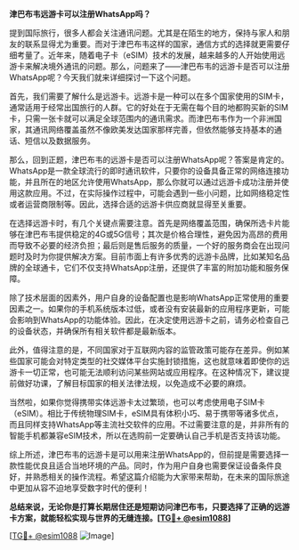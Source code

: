 **津巴布韦远游卡可以注册WhatsApp吗？**

提到国际旅行，很多人都会关注通讯问题。尤其是在陌生的地方，保持与家人和朋友的联系显得尤为重要。而对于津巴布韦这样的国家，通信方式的选择就更需要仔细考量了。近年来，随着电子卡（eSIM）技术的发展，越来越多的人开始使用远游卡来解决境外通讯的问题。那么，问题来了——津巴布韦的远游卡是否可以注册WhatsApp呢？今天我们就来详细探讨一下这个问题。

首先，我们需要了解什么是远游卡。远游卡是一种可以在多个国家使用的SIM卡，通常适用于经常出国旅行的人群。它的好处在于无需在每个目的地都购买新的SIM卡，只需一张卡就可以满足全球范围内的通讯需求。而津巴布韦作为一个非洲国家，其通讯网络覆盖虽然不像欧美发达国家那样完善，但依然能够支持基本的通话、短信以及数据服务。

那么，回到正题，津巴布韦的远游卡是否可以注册WhatsApp呢？答案是肯定的。WhatsApp是一款全球流行的即时通讯软件，只要你的设备具备正常的网络连接功能，并且所在的地区允许使用WhatsApp，那么你就可以通过远游卡成功注册并使用这款应用。不过，在实际操作过程中，可能会遇到一些小问题，比如网络稳定性或者运营商限制等。因此，选择合适的远游卡供应商就显得至关重要。

在选择远游卡时，有几个关键点需要注意。首先是网络覆盖范围，确保所选卡片能够在津巴布韦提供稳定的4G或5G信号；其次是价格合理性，避免因为高昂的费用而导致不必要的经济负担；最后则是售后服务的质量，一个好的服务商会在出现问题时及时为你提供解决方案。目前市面上有许多优秀的远游卡品牌，比如某知名品牌的全球通卡，它们不仅支持WhatsApp注册，还提供了丰富的附加功能和服务保障。

除了技术层面的因素外，用户自身的设备配置也是影响WhatsApp正常使用的重要因素之一。如果你的手机系统版本过低，或者没有安装最新的应用程序更新，可能会影响到WhatsApp的功能体验。因此，在决定使用远游卡之前，请务必检查自己的设备状态，并确保所有相关软件都是最新版本。

此外，值得注意的是，不同国家对于互联网内容的监管政策可能存在差异。例如某些国家可能会对特定类型的社交媒体平台实施封锁措施，这也就意味着即使你的远游卡一切正常，也可能无法顺利访问某些网站或应用程序。在这种情况下，建议提前做好功课，了解目标国家的相关法律法规，以免造成不必要的麻烦。

当然啦，如果你觉得携带实体远游卡太过繁琐，也可以考虑使用电子SIM卡（eSIM）。相比于传统物理SIM卡，eSIM具有体积小巧、易于携带等诸多优点，而且同样支持WhatsApp等主流社交软件的应用。不过需要注意的是，并非所有的智能手机都兼容eSIM技术，所以在选购前一定要确认自己手机是否支持该功能。

综上所述，津巴布韦的远游卡是可以用来注册WhatsApp的，但前提是需要选择一款性能优良且适合当地环境的产品。同时，作为用户自身也需要保证设备条件良好，并熟悉相关的操作流程。希望这篇介绍能为大家带来帮助，在未来的国际旅途中更加从容不迫地享受数字时代的便利！

**总结来说，无论你是打算长期居住还是短期访问津巴布韦，只要选择了正确的远游卡方案，就能轻松实现与世界的无缝连接。[[TG💪+ @esim1088](https://t.me/s/esim1088)]**

[[TG💪+ @esim1088](https://t.me/s/esim1088) ![Image](https://i.postimg.cc/4NQfJmqS/Snipaste-2025-05-13-00-14-12.png)]